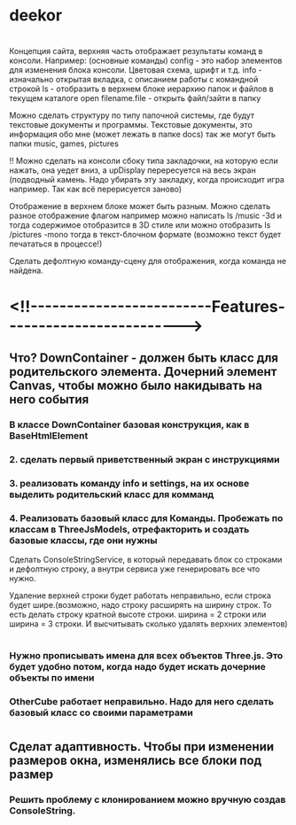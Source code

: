 # deekor

# <!-----------------------------Plan---------------------------->

Концепция сайта, верхняя часть отображает результаты команд в консоли.
Например: (основные команды)
config - это набор элементов для изменения блока консоли. Цветовая схема, шрифт и т.д.
info - изначально открытая вкладка, с описанием работы с командной строкой
ls - отобразить в верхнем блоке иерархию папок и файлов в текущем каталоге
open filename.file - открыть файл/зайти в папку

Можно сделать структуру по типу папочной системы, где будут текстовые документы и программы.
Текстовые документы, это информация обо мне (может лежать в папке docs)
так же могут быть папки music, games, pictures

!! Можно сделать на консоли сбоку типа закладочки, на которую если нажать, она уедет вниз,
а upDisplay перересуется на весь экран (подводный камень. Надо убирать эту закладку, когда происходит
игра например. Так как всё перерисуется заново)

Отображение в верхнем блоке может быть разным. Можно сделать разное отображение флагом
например можно написать ls /music -3d
и тогда содержимое отобразится в 3D стиле
или можно отобразить ls /pictures -mono тогда в текст-блочном формате (возможно текст будет печататься в процессе!)


Сделать дефолтную команду-сцену для отображения, когда команда не найдена.
# <!!-------------------------Features------------------------->

## Что? DownContainer - должен быть класс для родительского элемента. Дочерний элемент Canvas, чтобы можно было накидывать на него события

### В классе DownContainer базовая конструкция, как в BaseHtmlElement

### 2. сделать первый приветственный экран с инструкциями

### 3. реализовать команду info и settings, на их основе выделить родительский класс для комманд

### 4. Реализовать базовый класс для Команды. Пробежать по классам в ThreeJsModels, отрефакторить и создать базовые классы, где они нужны
Сделать ConsoleStringService, в который передавать блок со строками и дефолтную строку, а внутри сервиса уже
генерировать
все что нужно.

Удаление верхней строки будет работать неправильно, если строка будет шире.(возможно, надо строку расширять на ширину
строк.
То есть делать строку кратной высоте строки. ширина = 2 строки или ширина = 3 строки. И высчитывать сколько удалять
верхних элементов)

# <!---------------------Improvement------------------------>

### Нужно прописывать имена для всех объектов Three.js. Это будет удобно потом, когда надо будет искать дочерние объекты по имени

### OtherCube работает неправильно. Надо для него сделать базовый класс со своими параметрами


# <!--------------------------Bug/Fix--------------------------->
## Сделат адаптивность. Чтобы при изменении размеров окна, изменялись все блоки под размер
### Решить проблему с клонированием можно вручную создав ConsoleString.
